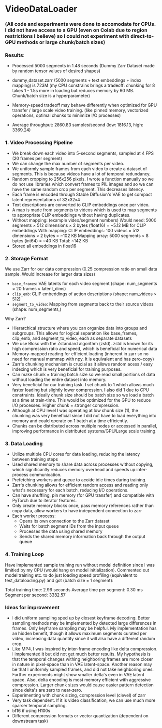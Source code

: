# VideoDataLoader

### (All code and experiments were done to accomodate for CPUs. I did not have access to a GPU (even on Colab due to region restrictions I believe) so I could not experiment with direct-to-GPU methods or large chunk/batch sizes)

### Results:
- Processed 5000 segments in 1.48 seconds (Dummy Zarr Dataset made by random tensor values of desired shapes)
- dummy_dataset.zarr (5000 segments + text embeddings + index mapping) is 723M (my CPU constrains brings a tradeoff: chunking for 8 takes 1 - 1.5s more in loading but reduces memory by 60 MB. Chunk/batch size is a hyperparameter)
- Memory-speed tradeoff may behave differently when optimized for GPU transfer / large scale video training. (like pinned memory, vectorized operations, optimal chunks to minimize I/O processes)

- Average throughput: 2860.83 samples/second (low: 1816.13, high: 3369.24)
### 1. Video Processing Pipeline
- We break down each video into 5-second segments, sampled at 4 FPS (20 frames per segment)
- We can change the max number of segments per video.
- We uniformly sample frames from each video to create a dataset of segments. This is because videos have a lot of temporal redundancy.
- Random cropping to 256x256 pixels. I wrote a function manually so we do not use libraries which convert frames to PIL images and so we can have the same random crop per segment. This decreases latency.
- Each frame is encoded through Stable Diffusion's VAE to get compact latent representations of 32x32x4
- Text descriptions are converted to CLIP embeddings once per video.
- A map is made from segments to videos which is used to map segments to appropriate CLIP embeddings without having duplicates.
- Without mapping: (example video/segment numbers)
  Would need: 5000 segments × 512 dimensions × 2 bytes (float16) = ~5.12 MB for CLIP embeddings
  With mapping:
    CLIP embeddings: 100 videos × 512 dimensions × 2 bytes = ~102 KB
    Mapping array: 5000 segments × 8 bytes (int64) = ~40 KB
    Total: ~142 KB
- Stored all embeddings in float16

### 2. Storage Format
We use Zarr for our data compression (0.25 compression ratio on small data sample. Would increase for larger data sizes)
- `base_frames`: VAE latents for each video segment (shape: num_segments × 20 frames × latent_dims)
- `clip_emb`: CLIP embeddings of action descriptions (shape: num_videos × 512)
- `segment_to_video`: Mapping from segments back to their source videos (shape: num_segments,)

Why Zarr?
- Hierarchical structure where you can organize data into groups and subgroups. This allows for logical separation like base_frames, clip_emb, and segment_to_video, each as separate datasets
- We use Blosc with the Zstandard algorithm (zstd). zstd is known for its high compression ratio and speed, which is beneficial for numerical data
- Memory-mapped reading for efficient loading (inherent in zarr so no need for manual memmap with npy. It is equivalent and has zero-copy)
- Zarr's chunking mechanism is crucial as it allows random acess / easy indexing which is very beneficial for training purposes.
- Can make chunk = training batch size so we read small portions of data without loading the entire dataset into memory.
- Very beneficial for our training task. I set chunk to 1 which allows much faster loading but slightly lower compression. I also did 1 due to CPU constraints. Ideally chunk size should be batch size so we load a batch at a time at train-time. This would be optimized for the GPU to reduce I/O processes. Higher chunk = stronger compression.
- Although at CPU level I was operating at low chunk size (1), the chunking was very beneficial since I did not have to load everything into memory and could operate on 1 batch at a time efficiently.
- Chunks can be distributed across multiple nodes or accessed in parallel, improving performance in distributed systems/GPU/Large scale training.

### 3. Data Loading
- Utilize multiple CPU cores for data loading, reducing the latency between training steps
- Used shared memory to share data across processes without copying, which significantly reduces memory overhead and speeds up inter-process communication.
- Prefetching workers and queue to acoide idle times during training.
- Zarr's chunking allows for efficient random access and reading only what's necessary for each batch, reducing I/O operations. 
- Can have shuffling, pin memory (for GPU transfer) and compatible with PyTorch due to iterator features.
- Only create memory blocks once, pass memory references rather than copy data, allow workers to have independent connection to zarr
- Each worker process:
    -  Opens its own connection to the Zarr dataset
    -  Waits for batch segment IDs from the input queue
    -  Processes the data using shared memory
    -  Sends the shared memory information back through the output queue

### 4. Training Loop
Have implemented sample training run without model definition since I was limitied by my CPU (would hang on model initialization). Commented out model training etc. to do just loading speed profiling (equivalent to test_dataloading.py) and got (batch size = 1 segment):

Total training time: 2.96 seconds
Average time per segment: 0.30 ms
Segment per second: 3382.57

### Ideas for improvement
- I did uniform sampling sped up by closest keyframe decoding. Better sampling methods may be implemented by detected large differences in frames. Only keyframe sampling may be helpful. My implementation has an hidden benefit, though it allows maximum segments curated per video, increasing data quantity since it will also have a different random crop.
- Like MP4, I was inspired by inter-frame encoding like delta compression. I implemented it but did not get much better results. My hypothesis is that the temporal changes withing neighboring frames are more closer in nature in pixel-space than in VAE latent-space. Another reason may be that I uniformly sampled frames, and did not take neighboring ones. Further experiments might show smaller delta's even in VAE latent space. Also, delta encoding is most memory efficient with aggressive compression. Larger chunk sizes would cause easier pattern detection since delta's are zero to near-zero.
- Experimenting with chunk sizing, compression level (clevel) of zarr
- Very task dependent. If it is video classification, we can use much more sparser temporal sampling.
- bf16 if using H100s
- Different compression formats or vector quantization (dependent on downstream task)
